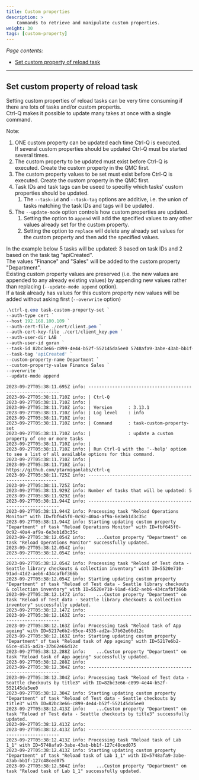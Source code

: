 ```yaml
---
title: Custom properties
description: >
    Commands to retrieve and manipulate custom properties.
weight: 30
tags: [custom-property]
---
```


<!-- {{% pageinfo %}} 
This is a placeholder page that shows you how to use this template site.
{{% /pageinfo %}} -->

*Page contents:*

- [Set custom property of reload task](#set-custom-property-of-reload-task)

---

## Set custom property of reload task

Setting custom properties of reload tasks can be very time consuming if there are lots of tasks and/or custom propertis.  
Ctrl-Q makes it possible to update many takes at once with a single command.

Note:

1. ONE custom property can be updated each time Ctrl-Q is executed.  
   If several custom properties should be updated Ctrl-Q must be started several times.
2. The custom property to be updated must exist before Ctrl-Q is executed. Create the custom property in the QMC first.
3. The custom property values to be set must exist before Ctrl-Q is executed. Create the custom property in the QMC first.
4. Task IDs and task tags can be useed to specifiy which tasks' custom properties should be updated.
   1. The `--task-id` and `--task-tag` options are additive, i.e. the union of tasks matching the task IDs and tags will be updated.
5. The `--update-mode` option controls how custom properties are updated.
   1. Setting the option to `append` will add the specified values to any other values already set for the custom property.
   2. Setting the option to `replace` will delete any already set values for the custom property and then add the specified values.

In the example below 5 tasks will be updated: 3 based on task IDs and 2 based on the task tag "apiCreated".  
The values "Finance" and "Sales" will be added to the custom property "Department".  
Existing custom property values are preserved (i.e. the new values are appended to any already existing values) by appending new values rather than replacing (`--update-mode append` option).  
If a task already has values for this custom property new values will be added without asking first (`--overwrite` option)

```powershell
.\ctrl-q.exe task-custom-property-set `
--auth-type cert `
--host 192.168.100.109 `
--auth-cert-file ./cert/client.pem `
--auth-cert-key-file ./cert/client_key.pem `
--auth-user-dir LAB `
--auth-user-id goran `
--task-id 82bc3e66-c899-4e44-b52f-552145da5ee0 5748afa9-3abe-43ab-bb1f-127c48ced075 5520e710-91ad-41d2-aeb6-434cafbf366b `
--task-tag 'apiCreated' `
--custom-property-name Department `
--custom-property-value Finance Sales `
--overwrite `
--update-mode append
```

```
2023-09-27T05:38:11.695Z info: -----------------------------------------------------------
2023-09-27T05:38:11.710Z info: | Ctrl-Q
2023-09-27T05:38:11.710Z info: |
2023-09-27T05:38:11.710Z info: | Version      : 3.13.1
2023-09-27T05:38:11.710Z info: | Log level    : info
2023-09-27T05:38:11.710Z info: |
2023-09-27T05:38:11.710Z info: | Command      : task-custom-property-set
2023-09-27T05:38:11.710Z info: |              : update a custom property of one or more tasks
2023-09-27T05:38:11.710Z info: |
2023-09-27T05:38:11.710Z info: | Run Ctrl-Q with the '--help' option to see a list of all available options for this command.
2023-09-27T05:38:11.710Z info: |
2023-09-27T05:38:11.710Z info: | https://github.com/ptarmiganlabs/ctrl-q
2023-09-27T05:38:11.725Z info: ----------------------------------------------------------
2023-09-27T05:38:11.725Z info:
2023-09-27T05:38:11.929Z info: Number of tasks that will be updated: 5
2023-09-27T05:38:11.929Z info:
2023-09-27T05:38:11.944Z info: -----------------------------------------------------------
2023-09-27T05:38:11.944Z info: Processing task "Reload Operations Monitor" with ID=fbf645f0-0c92-40a4-af9a-6e3eb1d3c35c
2023-09-27T05:38:11.944Z info: Starting updating custom property "Department" of task "Reload Operations Monitor" with ID=fbf645f0-0c92-40a4-af9a-6e3eb1d3c35c
2023-09-27T05:38:12.054Z info:    ...Custom property "Department" on task "Reload Operations Monitor" successfully updated.
2023-09-27T05:38:12.054Z info:
2023-09-27T05:38:12.054Z info: -----------------------------------------------------------
2023-09-27T05:38:12.054Z info: Processing task "Reload of Test data - Seattle library checkouts & collection inventory" with ID=5520e710-91ad-41d2-aeb6-434cafbf366b
2023-09-27T05:38:12.054Z info: Starting updating custom property "Department" of task "Reload of Test data - Seattle library checkouts & collection inventory" with ID=5520e710-91ad-41d2-aeb6-434cafbf366b
2023-09-27T05:38:12.147Z info:    ...Custom property "Department" on task "Reload of Test data - Seattle library checkouts & collection inventory" successfully updated.
2023-09-27T05:38:12.147Z info:
2023-09-27T05:38:12.163Z info: -----------------------------------------------------------
2023-09-27T05:38:12.163Z info: Processing task "Reload task of App ageing" with ID=5217e6b2-65ce-4535-ad2a-37b62e66d12c
2023-09-27T05:38:12.163Z info: Starting updating custom property "Department" of task "Reload task of App ageing" with ID=5217e6b2-65ce-4535-ad2a-37b62e66d12c
2023-09-27T05:38:12.288Z info:    ...Custom property "Department" on task "Reload task of App ageing" successfully updated.
2023-09-27T05:38:12.288Z info:
2023-09-27T05:38:12.304Z info: -----------------------------------------------------------
2023-09-27T05:38:12.304Z info: Processing task "Reload of Test data - Seattle checkouts by title3" with ID=82bc3e66-c899-4e44-b52f-552145da5ee0
2023-09-27T05:38:12.304Z info: Starting updating custom property "Department" of task "Reload of Test data - Seattle checkouts by title3" with ID=82bc3e66-c899-4e44-b52f-552145da5ee0
2023-09-27T05:38:12.413Z info:    ...Custom property "Department" on task "Reload of Test data - Seattle checkouts by title3" successfully updated.
2023-09-27T05:38:12.413Z info:
2023-09-27T05:38:12.413Z info: -----------------------------------------------------------
2023-09-27T05:38:12.413Z info: Processing task "Reload task of Lab 1_1" with ID=5748afa9-3abe-43ab-bb1f-127c48ced075
2023-09-27T05:38:12.413Z info: Starting updating custom property "Department" of task "Reload task of Lab 1_1" with ID=5748afa9-3abe-43ab-bb1f-127c48ced075
2023-09-27T05:38:12.504Z info:    ...Custom property "Department" on task "Reload task of Lab 1_1" successfully updated.
```
